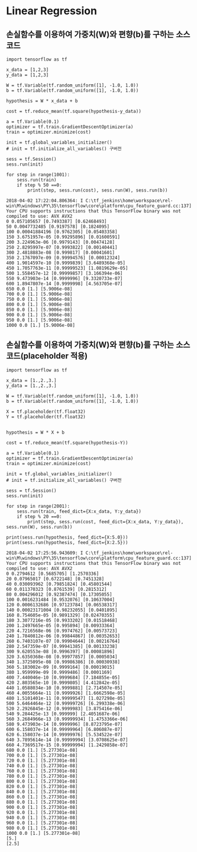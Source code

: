 # Linear Regression
## 손실함수를 이용하여 가중치(W)와 편향(b)를 구하는 소스코드
<pre><code>import tensorflow as tf

x_data = [1,2,3]
y_data = [1,2,3]

W = tf.Variable(tf.random_uniform([1], -1.0, 1.0))
b = tf.Variable(tf.random_uniform([1], -1.0, 1.0))

hypothesis = W * x_data + b

cost = tf.reduce_mean(tf.square(hypothesis-y_data))

a = tf.Variable(0.1)
optimizer = tf.train.GradientDescentOptimizer(a)
train = optimizer.minimize(cost)

init = tf.global_variables_initializer()
# init = tf.initialize_all_variables() 구버전

sess = tf.Session()
sess.run(init)

for step in range(1001):
    sess.run(train)
    if step % 50 ==0:
        print(step, sess.run(cost), sess.run(W), sess.run(b))
</code></pre>

<pre><code>2018-04-02 17:22:04.806364: I C:\tf_jenkins\home\workspace\rel-win\M\windows\PY\35\tensorflow\core\platform\cpu_feature_guard.cc:137] Your CPU supports instructions that this TensorFlow binary was not compiled to use: AVX AVX2
0 0.057105657 [0.7493387] [0.62468493]
50 0.0047732485 [0.9197578] [0.1824095]
100 0.00041884196 [0.9762305] [0.05403358]
150 3.6751957e-05 [0.99295896] [0.01600591]
200 3.224963e-06 [0.9979143] [0.00474128]
250 2.8295997e-07 [0.9993822] [0.00140441]
300 2.4818883e-08 [0.999817] [0.00041601]
350 2.1767097e-09 [0.99994576] [0.00012324]
400 1.9014597e-10 [0.9999839] [3.6489368e-05]
450 1.7057763e-11 [0.99999523] [1.0819629e-05]
500 1.558457e-12 [0.99999857] [3.166394e-06]
550 9.473903e-14 [0.9999996] [9.3320733e-07]
600 1.8947807e-14 [0.9999998] [4.563705e-07]
650 0.0 [1.] [5.9006e-08]
700 0.0 [1.] [5.9006e-08]
750 0.0 [1.] [5.9006e-08]
800 0.0 [1.] [5.9006e-08]
850 0.0 [1.] [5.9006e-08]
900 0.0 [1.] [5.9006e-08]
950 0.0 [1.] [5.9006e-08]
1000 0.0 [1.] [5.9006e-08]
</code></pre>

## 손실함수를 이용하여 가중치(W)와 편향(b)를 구하는 소스코드(placeholder 적용)
<pre><code>import tensorflow as tf

x_data = [1.,2.,3.]
y_data = [1.,2.,3.]

W = tf.Variable(tf.random_uniform([1], -1.0, 1.0))
b = tf.Variable(tf.random_uniform([1], -1.0, 1.0))

X = tf.placeholder(tf.float32)
Y = tf.placeholder(tf.float32)


hypothesis = W * X + b

cost = tf.reduce_mean(tf.square(hypothesis-Y))

a = tf.Variable(0.1)
optimizer = tf.train.GradientDescentOptimizer(a)
train = optimizer.minimize(cost)

init = tf.global_variables_initializer()
# init = tf.initialize_all_variables() 구버전

sess = tf.Session()
sess.run(init)

for step in range(2001):
    sess.run(train, feed_dict={X:x_data, Y:y_data})
    if step % 20 ==0:
        print(step, sess.run(cost, feed_dict={X:x_data, Y:y_data}), sess.run(W), sess.run(b))

print(sess.run(hypothesis, feed_dict={X:5.0}))
print(sess.run(hypothesis, feed_dict={X:2.5}))
</code></pre>

<pre><code>2018-04-02 17:25:56.943609: I C:\tf_jenkins\home\workspace\rel-win\M\windows\PY\35\tensorflow\core\platform\cpu_feature_guard.cc:137] Your CPU supports instructions that this TensorFlow binary was not compiled to use: AVX AVX2
0 0.2794612 [0.5685705] [1.2570336]
20 0.07965017 [0.6722148] [0.7451328]
40 0.030093962 [0.79851824] [0.45801544]
60 0.011370323 [0.8761539] [0.2815312]
80 0.004296012 [0.92387474] [0.17305055]
100 0.0016231484 [0.9532076] [0.10637004]
120 0.0006132686 [0.97123784] [0.06538317]
140 0.00023171004 [0.98232055] [0.0401895]
160 8.754605e-05 [0.9891329] [0.02470355]
180 3.3077216e-05 [0.9933202] [0.01518468]
200 1.2497665e-05 [0.995894] [0.00933364]
220 4.7216568e-06 [0.9974762] [0.00573723]
240 1.7840812e-06 [0.99844867] [0.00352653]
260 6.7403107e-07 [0.99904644] [0.00216764]
280 2.547359e-07 [0.99941385] [0.00133238]
300 9.620553e-08 [0.9996397] [0.00081896]
320 3.6350368e-08 [0.99977857] [0.0005034]
340 1.3725095e-08 [0.99986386] [0.00030938]
360 5.183002e-09 [0.9999164] [0.00019015]
380 1.959999e-09 [0.9999486] [0.0001169]
400 7.440046e-10 [0.9999684] [7.184855e-05]
420 2.803565e-10 [0.9999805] [4.412842e-05]
440 1.0588034e-10 [0.9999881] [2.714507e-05]
460 4.0055664e-11 [0.9999926] [1.6662598e-05]
480 1.5101401e-11 [0.99999547] [1.027298e-05]
500 5.6464464e-12 [0.99999726] [6.299338e-06]
520 2.2926845e-12 [0.9999983] [3.875416e-06]
540 9.284425e-13 [0.999999] [2.4051687e-06]
560 3.2684966e-13 [0.99999934] [1.4753366e-06]
580 9.473903e-14 [0.9999996] [8.8723795e-07]
600 6.158037e-14 [0.99999964] [6.806087e-07]
620 6.158037e-14 [0.99999976] [5.534522e-07]
640 3.7895614e-14 [0.99999994] [3.0708625e-07]
660 4.7369517e-15 [0.99999994] [1.2429858e-07]
680 0.0 [1.] [5.277301e-08]
700 0.0 [1.] [5.277301e-08]
720 0.0 [1.] [5.277301e-08]
740 0.0 [1.] [5.277301e-08]
760 0.0 [1.] [5.277301e-08]
780 0.0 [1.] [5.277301e-08]
800 0.0 [1.] [5.277301e-08]
820 0.0 [1.] [5.277301e-08]
840 0.0 [1.] [5.277301e-08]
860 0.0 [1.] [5.277301e-08]
880 0.0 [1.] [5.277301e-08]
900 0.0 [1.] [5.277301e-08]
920 0.0 [1.] [5.277301e-08]
940 0.0 [1.] [5.277301e-08]
960 0.0 [1.] [5.277301e-08]
980 0.0 [1.] [5.277301e-08]
1000 0.0 [1.] [5.277301e-08]
[5.]
[2.5]
</code></pre>

